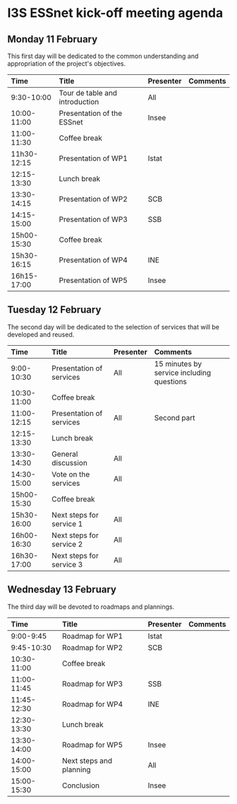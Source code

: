 # I3S ESSnet kick-off meeting agenda

## Monday 11 February

This first day will be dedicated to the common understanding and appropriation of the project's objectives.

| Time  | Title | Presenter | Comments |
|:--|:--|:--|:--|
| 9:30-10:00 | Tour de table and introduction | All |   |
| 10:00-11:00 | Presentation of the ESSnet | Insee |   |
| 11:00-11:30 | Coffee break |   |   |
| 11h30-12:15 | Presentation of WP1 | Istat |   |
| 12:15-13:30 | Lunch break |  |   |
| 13:30-14:15 | Presentation of WP2 | SCB  |   |
| 14:15-15:00 | Presentation of WP3 | SSB |   |
| 15h00-15:30 | Coffee break |   |   |
| 15h30-16:15 | Presentation of WP4 | INE |   |
| 16h15-17:00 | Presentation of WP5 | Insee |   |


## Tuesday 12 February

The second day will be dedicated to the selection of services that will be developed and reused.

| Time  | Title | Presenter | Comments |
|:--|:--|:--|:--|
| 9:00-10:30 | Presentation of services | All | 15 minutes by service including questions |
| 10:30-11:00 | Coffee break |  |   |
| 11:00-12:15 | Presentation of services | All | Second part |
| 12:15-13:30 | Lunch break |  |   |
| 13:30-14:30 | General discussion | All  |   |
| 14:30-15:00 | Vote on the services | All |   |
| 15h00-15:30 | Coffee break |   |   |
| 15h30-16:00 | Next steps for service 1 | All |   |
| 16h00-16:30 | Next steps for service 2 | All |   |
| 16h30-17:00 | Next steps for service 3 | All |   |

## Wednesday 13 February

The third day will be devoted to roadmaps and plannings.

| Time  | Title | Presenter | Comments |
|:--|:--|:--|:--|
| 9:00-9:45 | Roadmap for WP1 | Istat |   |
| 9:45-10:30 | Roadmap for WP2 | SCB |   |
| 10:30-11:00 | Coffee break |   |   |
| 11:00-11:45 | Roadmap for WP3 | SSB |   |
| 11:45-12:30 | Roadmap for WP4 | INE |   |
| 12:30-13:30 | Lunch break |  |   |  |   |
| 13:30-14:00 | Roadmap for WP5 | Insee |   |
| 14:00-15:00 | Next steps and planning | All |   |
| 15:00-15:30 | Conclusion | Insee |   |